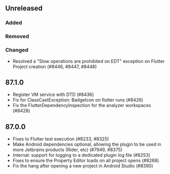 ## Unreleased

### Added

### Removed

### Changed

- Resolved a "Slow operations are prohibited on EDT" exception on Flutter Project creation (#8446, #8447, #8448)

## 87.1.0

- Register VM service with DTD (#8436)
- Fix for ClassCastException: BadgeIcon on flutter runs (#8426)
- Fix the FlutterDependencyInspection for the analyzer workspaces (#8428)

## 87.0.0

- Fixes to Flutter test execution (#8233, #8325)
- Make Android dependencies optional, allowing the plugin to be used in more Jetbrains products (Rider, etc) (#7949, #8375)
- Internal: support for logging to a dedicated plugin log file (#8253)
- Fixes to ensure the Property Editor loads on all project opens (#8268)
- Fix the hang after opening a new project in Android Studio (#8390)
